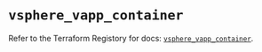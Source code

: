 # `vsphere_vapp_container`

Refer to the Terraform Registory for docs: [`vsphere_vapp_container`](https://www.terraform.io/docs/providers/vsphere/r/vapp_container).
